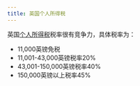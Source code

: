 ```yaml
---
title: 英国个人所得税
---
```


英国[个人所得税](https://www.gov.uk/topic/personal-tax)税率很有竞争力，具体税率为：
 
- 11,000英镑免税
- 11,001-43,000英镑税率20%
- 43,001-150,000英镑税率40%
- 150,000英镑以上税率45%
